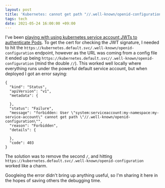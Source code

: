 ```yaml
---
layout: post
title: 'Kubernetes: cannot get path "//.well-known/openid-configuration"'
tags: tech
date: 2021-05-24 16:00:00 +09:00
---
```


I've been [playing with using kubernetes service account JWTs to authenticate Pods](/2021/05/24/authentication-using-k8s-service-account-jwts/). To get the cert for checking the JWT signature, I needed to hit the `https://kubernetes.default.svc/.well-known/openid-configuration` endpoint, however as the URL was coming from a config file it ended up being `https://kubernetes.default.svc//.well-known/openid-configuration` (mind the double `//`). This worked well locally where everything runs under the powerful default service account, but when deployed I got an error saying:

<!--break-->

```
{
  "kind": "Status",
  "apiVersion": "v1",
  "metadata": {

  },
  "status": "Failure",
  "message": "forbidden: User \"system:serviceaccount:my-namespace:my-service-account\" cannot get path \"//.well-known/openid-configuration\"",
  "reason": "Forbidden",
  "details": {

  },
  "code": 403
}
```

The solution was to remove the second `/`, and hitting `https://kubernetes.default.svc/.well-known/openid-configuration` worked like a charm.

Googleing the error didn't bring up anything useful, so I'm sharing it here in the hopes of saving others the debugging time.
